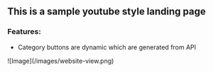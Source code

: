 <h2>This is a sample youtube style landing page</h2>
<h3>Features:</h3>
<ul>
<li>Category buttons are dynamic which are generated from API</li>
</ul>
![Image](/images/website-view.png)
